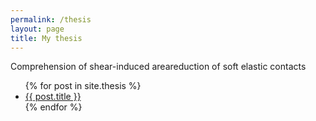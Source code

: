 ```yaml
---
permalink: /thesis
layout: page
title: My thesis
---
```


Comprehension of shear-induced areareduction of soft elastic contacts

<ul>
  {% for post in site.thesis %}
    <li>
      <a href=".{{ post.url }}">{{ post.title }}</a>
    </li>
  {% endfor %}
</ul>

